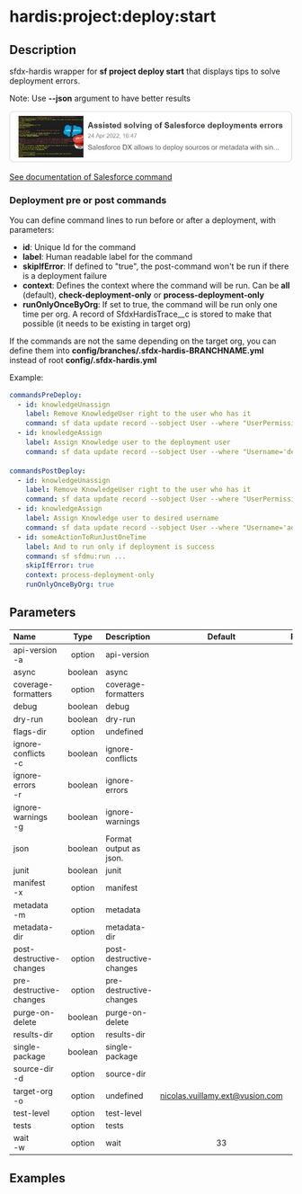 <!-- This file has been generated with command 'sf hardis:doc:plugin:generate'. Please do not update it manually or it may be overwritten -->
# hardis:project:deploy:start

## Description

sfdx-hardis wrapper for **sf project deploy start** that displays tips to solve deployment errors.

Note: Use **--json** argument to have better results

[![Assisted solving of Salesforce deployments errors](https://github.com/hardisgroupcom/sfdx-hardis/raw/main/docs/assets/images/article-deployment-errors.jpg)](https://nicolas.vuillamy.fr/assisted-solving-of-salesforce-deployments-errors-47f3666a9ed0)

[See documentation of Salesforce command](https://developer.salesforce.com/docs/atlas.en-us.sfdx_cli_reference.meta/sfdx_cli_reference/cli_reference_project_commands_unified.htm#cli_reference_project_deploy_start_unified)

### Deployment pre or post commands

You can define command lines to run before or after a deployment, with parameters:

- **id**: Unique Id for the command
- **label**: Human readable label for the command
- **skipIfError**: If defined to "true", the post-command won't be run if there is a deployment failure
- **context**: Defines the context where the command will be run. Can be **all** (default), **check-deployment-only** or **process-deployment-only**
- **runOnlyOnceByOrg**: If set to true, the command will be run only one time per org. A record of SfdxHardisTrace__c is stored to make that possible (it needs to be existing in target org)

If the commands are not the same depending on the target org, you can define them into **config/branches/.sfdx-hardis-BRANCHNAME.yml** instead of root **config/.sfdx-hardis.yml**

Example:

```yaml
commandsPreDeploy:
  - id: knowledgeUnassign
    label: Remove KnowledgeUser right to the user who has it
    command: sf data update record --sobject User --where "UserPermissionsKnowledgeUser='true'" --values "UserPermissionsKnowledgeUser='false'" --json
  - id: knowledgeAssign
    label: Assign Knowledge user to the deployment user
    command: sf data update record --sobject User --where "Username='deploy.github@myclient.com'" --values "UserPermissionsKnowledgeUser='true'" --json

commandsPostDeploy:
  - id: knowledgeUnassign
    label: Remove KnowledgeUser right to the user who has it
    command: sf data update record --sobject User --where "UserPermissionsKnowledgeUser='true'" --values "UserPermissionsKnowledgeUser='false'" --json
  - id: knowledgeAssign
    label: Assign Knowledge user to desired username
    command: sf data update record --sobject User --where "Username='admin-yser@myclient.com'" --values "UserPermissionsKnowledgeUser='true'" --json
  - id: someActionToRunJustOneTime
    label: And to run only if deployment is success
    command: sf sfdmu:run ...
    skipIfError: true
    context: process-deployment-only
    runOnlyOnceByOrg: true
```


## Parameters

| Name                     |  Type   | Description              |              Default              | Required | Options |
|:-------------------------|:-------:|:-------------------------|:---------------------------------:|:--------:|:-------:|
| api-version<br/>-a       | option  | api-version              |                                   |          |         |
| async                    | boolean | async                    |                                   |          |         |
| coverage-formatters      | option  | coverage-formatters      |                                   |          |         |
| debug                    | boolean | debug                    |                                   |          |         |
| dry-run                  | boolean | dry-run                  |                                   |          |         |
| flags-dir                | option  | undefined                |                                   |          |         |
| ignore-conflicts<br/>-c  | boolean | ignore-conflicts         |                                   |          |         |
| ignore-errors<br/>-r     | boolean | ignore-errors            |                                   |          |         |
| ignore-warnings<br/>-g   | boolean | ignore-warnings          |                                   |          |         |
| json                     | boolean | Format output as json.   |                                   |          |         |
| junit                    | boolean | junit                    |                                   |          |         |
| manifest<br/>-x          | option  | manifest                 |                                   |          |         |
| metadata<br/>-m          | option  | metadata                 |                                   |          |         |
| metadata-dir             | option  | metadata-dir             |                                   |          |         |
| post-destructive-changes | option  | post-destructive-changes |                                   |          |         |
| pre-destructive-changes  | option  | pre-destructive-changes  |                                   |          |         |
| purge-on-delete          | boolean | purge-on-delete          |                                   |          |         |
| results-dir              | option  | results-dir              |                                   |          |         |
| single-package           | boolean | single-package           |                                   |          |         |
| source-dir<br/>-d        | option  | source-dir               |                                   |          |         |
| target-org<br/>-o        | option  | undefined                | <nicolas.vuillamy.ext@vusion.com> |          |         |
| test-level               | option  | test-level               |                                   |          |         |
| tests                    | option  | tests                    |                                   |          |         |
| wait<br/>-w              | option  | wait                     |                33                 |          |         |

## Examples


